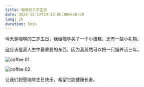 ```yaml
---
title: 咖啡的三岁生日
date: 2024-12-22T19:13:00.000+08:00
lang: zh
duration: 5min
---
```


今天是咖啡的三岁生日，我给咖啡买了一个小蛋糕，还有一些小礼物。

这应该是我人生中最重要的东西，因为我居然可以把一只猫养活三年。

![coffee 01](/public/coffee/01.jpeg)

![coffee 02](/public/coffee/02.jpeg)

让我们祝愿咖啡生日快乐，希望它能健康长寿。

